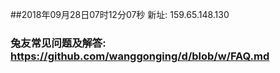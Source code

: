 ##2018年09月28日07时12分07秒 新址: 159.65.148.130
### 兔友常见问题及解答: https://github.com/wanggonging/d/blob/w/FAQ.md
